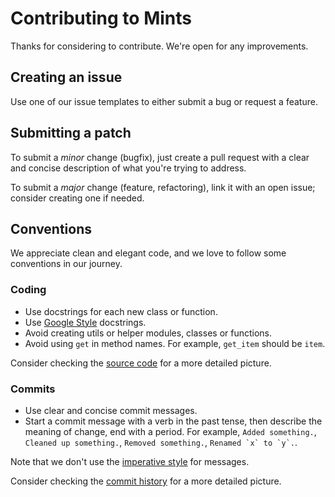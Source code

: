 # Contributing to Mints
Thanks for considering to contribute.
We're open for any improvements.

## Creating an issue
Use one of our issue templates to either submit a bug or request a feature.

## Submitting a patch
To submit a _minor_ change (bugfix), just create a pull request with a clear and concise description of what you're trying to address.

To submit a _major_ change (feature, refactoring), link it with an open issue; consider creating one if needed.

## Conventions
We appreciate clean and elegant code, and we love to follow some conventions in our journey.

### Coding
- Use docstrings for each new class or function.
- Use [Google Style](https://sphinxcontrib-napoleon.readthedocs.io/en/latest/example_google.html) docstrings.
- Avoid creating utils or helper modules, classes or functions.
- Avoid using `get` in method names. For example, `get_item` should be `item`.

Consider checking the [source code](https://github.com/candy-kingdom/mints/blob/develop/mints/cli.py) for a more detailed picture. 

### Commits
- Use clear and concise commit messages.
- Start a commit message with a verb in the past tense, then describe the meaning of change, end with a period. For example, `Added something.`, `Cleaned up something.`, `Removed something.`, ``Renamed `x` to `y`.``.

Note that we don't use the [imperative style](https://git.kernel.org/pub/scm/git/git.git/tree/Documentation/SubmittingPatches?id=HEAD#n133) for messages.

Consider checking the [commit history](https://github.com/candy-kingdom/mints/commits/develop) for a more detailed picture.

